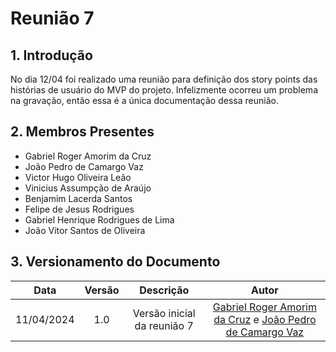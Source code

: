 # Reunião 7

## 1. Introdução

No dia 12/04 foi realizado uma reunião para definição dos story points das histórias de usuário do MVP do projeto. Infelizmente ocorreu um problema na gravação, então essa é a única documentação dessa reunião.

## 2. Membros Presentes

  - Gabriel Roger Amorim da Cruz
  - João Pedro de Camargo Vaz
  - Victor Hugo Oliveira Leão
  - Vinicius Assumpção de Araújo
  - Benjamim Lacerda Santos
  - Felipe de Jesus Rodrigues
  - Gabriel Henrique Rodrigues de Lima
  - João Vitor Santos de Oliveira

## 3. Versionamento do Documento

| Data | Versão | Descrição | Autor |
| :-----: | :-------------: | :---------------: | :-: |
| 11/04/2024 | 1.0 | Versão inicial da reunião 7 | [Gabriel Roger Amorim da Cruz](https://github.com/GabrielRoger07) e [João Pedro de Camargo Vaz](https://github.com/JoaoPedro0803) |